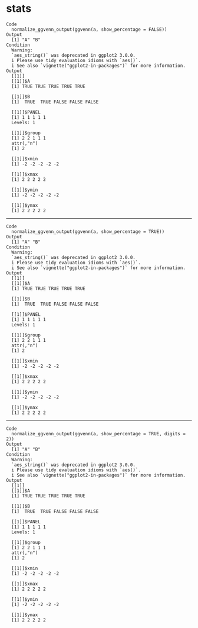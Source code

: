 # stats

    Code
      normalize_ggvenn_output(ggvenn(a, show_percentage = FALSE))
    Output
      [1] "A" "B"
    Condition
      Warning:
      `aes_string()` was deprecated in ggplot2 3.0.0.
      i Please use tidy evaluation idioms with `aes()`.
      i See also `vignette("ggplot2-in-packages")` for more information.
    Output
      [[1]]
      [[1]]$A
      [1] TRUE TRUE TRUE TRUE TRUE
      
      [[1]]$B
      [1]  TRUE  TRUE FALSE FALSE FALSE
      
      [[1]]$PANEL
      [1] 1 1 1 1 1
      Levels: 1
      
      [[1]]$group
      [1] 2 2 1 1 1
      attr(,"n")
      [1] 2
      
      [[1]]$xmin
      [1] -2 -2 -2 -2 -2
      
      [[1]]$xmax
      [1] 2 2 2 2 2
      
      [[1]]$ymin
      [1] -2 -2 -2 -2 -2
      
      [[1]]$ymax
      [1] 2 2 2 2 2
      
      

---

    Code
      normalize_ggvenn_output(ggvenn(a, show_percentage = TRUE))
    Output
      [1] "A" "B"
    Condition
      Warning:
      `aes_string()` was deprecated in ggplot2 3.0.0.
      i Please use tidy evaluation idioms with `aes()`.
      i See also `vignette("ggplot2-in-packages")` for more information.
    Output
      [[1]]
      [[1]]$A
      [1] TRUE TRUE TRUE TRUE TRUE
      
      [[1]]$B
      [1]  TRUE  TRUE FALSE FALSE FALSE
      
      [[1]]$PANEL
      [1] 1 1 1 1 1
      Levels: 1
      
      [[1]]$group
      [1] 2 2 1 1 1
      attr(,"n")
      [1] 2
      
      [[1]]$xmin
      [1] -2 -2 -2 -2 -2
      
      [[1]]$xmax
      [1] 2 2 2 2 2
      
      [[1]]$ymin
      [1] -2 -2 -2 -2 -2
      
      [[1]]$ymax
      [1] 2 2 2 2 2
      
      

---

    Code
      normalize_ggvenn_output(ggvenn(a, show_percentage = TRUE, digits = 2))
    Output
      [1] "A" "B"
    Condition
      Warning:
      `aes_string()` was deprecated in ggplot2 3.0.0.
      i Please use tidy evaluation idioms with `aes()`.
      i See also `vignette("ggplot2-in-packages")` for more information.
    Output
      [[1]]
      [[1]]$A
      [1] TRUE TRUE TRUE TRUE TRUE
      
      [[1]]$B
      [1]  TRUE  TRUE FALSE FALSE FALSE
      
      [[1]]$PANEL
      [1] 1 1 1 1 1
      Levels: 1
      
      [[1]]$group
      [1] 2 2 1 1 1
      attr(,"n")
      [1] 2
      
      [[1]]$xmin
      [1] -2 -2 -2 -2 -2
      
      [[1]]$xmax
      [1] 2 2 2 2 2
      
      [[1]]$ymin
      [1] -2 -2 -2 -2 -2
      
      [[1]]$ymax
      [1] 2 2 2 2 2
      
      


